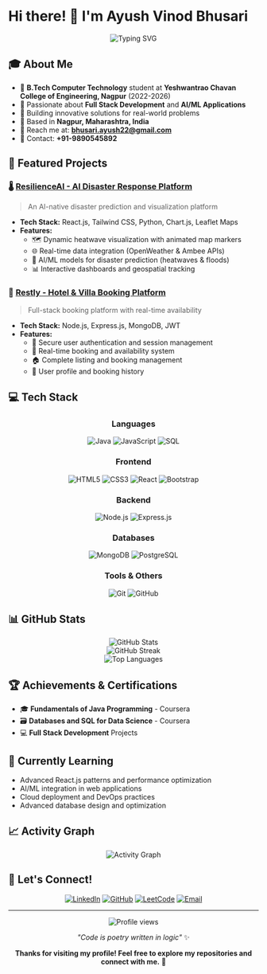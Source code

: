 # Hi there! 👋 I'm Ayush Vinod Bhusari

<div align="center">
  <img src="https://readme-typing-svg.herokuapp.com?font=Fira+Code&pause=1000&color=2E96F7&center=true&vCenter=true&width=435&lines=Computer+Technology+Student;Full+Stack+Developer;AI+%26+Web+Enthusiast;Problem+Solver" alt="Typing SVG" />
</div>

## 🎓 About Me

- 🏫 **B.Tech Computer Technology** student at **Yeshwantrao Chavan College of Engineering, Nagpur** (2022-2026)
- 💼 Passionate about **Full Stack Development** and **AI/ML Applications**
- 🌟 Building innovative solutions for real-world problems
- 📍 Based in **Nagpur, Maharashtra, India**
- 📧 Reach me at: **bhusari.ayush22@gmail.com**
- 📱 Contact: **+91-9890545892**

## 🚀 Featured Projects

### 🌡️ [ResilienceAI - AI Disaster Response Platform](https://github.com/Ayushbhusari22/ResilienceAI)
> An AI-native disaster prediction and visualization platform

- **Tech Stack:** React.js, Tailwind CSS, Python, Chart.js, Leaflet Maps
- **Features:** 
  - 🗺️ Dynamic heatwave visualization with animated map markers
  - 🌐 Real-time data integration (OpenWeather & Ambee APIs)
  - 🤖 AI/ML models for disaster prediction (heatwaves & floods)
  - 📊 Interactive dashboards and geospatial tracking

### 🏨 [Restly - Hotel & Villa Booking Platform](https://github.com/Ayushbhusari22/Restly)
> Full-stack booking platform with real-time availability

- **Tech Stack:** Node.js, Express.js, MongoDB, JWT
- **Features:**
  - 🔐 Secure user authentication and session management
  - 📅 Real-time booking and availability system
  - 🏠 Complete listing and booking management
  - 👤 User profile and booking history

## 💻 Tech Stack

<div align="center">

### Languages
![Java](https://img.shields.io/badge/Java-ED8B00?style=for-the-badge&logo=openjdk&logoColor=white)
![JavaScript](https://img.shields.io/badge/JavaScript-F7DF1E?style=for-the-badge&logo=javascript&logoColor=black)
![SQL](https://img.shields.io/badge/SQL-336791?style=for-the-badge&logo=postgresql&logoColor=white)

### Frontend
![HTML5](https://img.shields.io/badge/HTML5-E34F26?style=for-the-badge&logo=html5&logoColor=white)
![CSS3](https://img.shields.io/badge/CSS3-1572B6?style=for-the-badge&logo=css3&logoColor=white)
![React](https://img.shields.io/badge/React-20232A?style=for-the-badge&logo=react&logoColor=61DAFB)
![Bootstrap](https://img.shields.io/badge/Bootstrap-563D7C?style=for-the-badge&logo=bootstrap&logoColor=white)

### Backend
![Node.js](https://img.shields.io/badge/Node.js-43853D?style=for-the-badge&logo=node.js&logoColor=white)
![Express.js](https://img.shields.io/badge/Express.js-404D59?style=for-the-badge)

### Databases
![MongoDB](https://img.shields.io/badge/MongoDB-4EA94B?style=for-the-badge&logo=mongodb&logoColor=white)
![PostgreSQL](https://img.shields.io/badge/PostgreSQL-316192?style=for-the-badge&logo=postgresql&logoColor=white)

### Tools & Others
![Git](https://img.shields.io/badge/Git-F05032?style=for-the-badge&logo=git&logoColor=white)
![GitHub](https://img.shields.io/badge/GitHub-100000?style=for-the-badge&logo=github&logoColor=white)

</div>

## 📊 GitHub Stats

<div align="center">
  <img src="https://github-readme-stats.vercel.app/api?username=Ayushbhusari22&show_icons=true&theme=radical&count_private=true" alt="GitHub Stats" />
</div>

<div align="center">
  <img src="https://github-readme-streak-stats.herokuapp.com/?user=Ayushbhusari22&theme=radical" alt="GitHub Streak" />
</div>

<div align="center">
  <img src="https://github-readme-stats.vercel.app/api/top-langs/?username=Ayushbhusari22&layout=compact&theme=radical" alt="Top Languages" />
</div>

## 🏆 Achievements & Certifications

- 🎓 **Fundamentals of Java Programming** - Coursera
- 🗃️ **Databases and SQL for Data Science** - Coursera
- 💻 **Full Stack Development** Projects

## 🌱 Currently Learning

- Advanced React.js patterns and performance optimization
- AI/ML integration in web applications
- Cloud deployment and DevOps practices
- Advanced database design and optimization

## 📈 Activity Graph

<div align="center">
  <img src="https://github-readme-activity-graph.vercel.app/graph?username=Ayushbhusari22&theme=react-dark&area=true&hide_border=true" alt="Activity Graph" />
</div>

## 🤝 Let's Connect!

<div align="center">

[![LinkedIn](https://img.shields.io/badge/LinkedIn-0077B5?style=for-the-badge&logo=linkedin&logoColor=white)](https://linkedin.com/in/ayush-bhusari)
[![GitHub](https://img.shields.io/badge/GitHub-100000?style=for-the-badge&logo=github&logoColor=white)](https://github.com/Ayushbhusari22)
[![LeetCode](https://img.shields.io/badge/LeetCode-FFA116?style=for-the-badge&logo=leetcode&logoColor=black)](https://leetcode.com/ayush-bhusari)
[![Email](https://img.shields.io/badge/Email-D14836?style=for-the-badge&logo=gmail&logoColor=white)](mailto:bhusari.ayush22@gmail.com)

</div>

---

<div align="center">
  <img src="https://komarev.com/ghpvc/?username=Ayushbhusari22&color=blueviolet&style=flat-square&label=Profile+Views" alt="Profile views" />
</div>

<div align="center">
  
*"Code is poetry written in logic"* ✨

**Thanks for visiting my profile! Feel free to explore my repositories and connect with me.** 🚀

</div>
